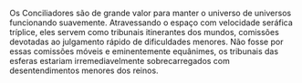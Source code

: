 ﻿Os Conciliadores são de grande valor para manter o universo de universos funcionando suavemente. Atravessando o espaço com  velocidade seráfica tríplice, eles servem como tribunais itinerantes dos mundos, comissões devotadas ao julgamento rápido de dificuldades menores. Não fosse por essas comissões móveis e eminentemente equânimes, os tribunais das esferas estariam irremediavelmente sobrecarregados com desentendimentos menores dos reinos.